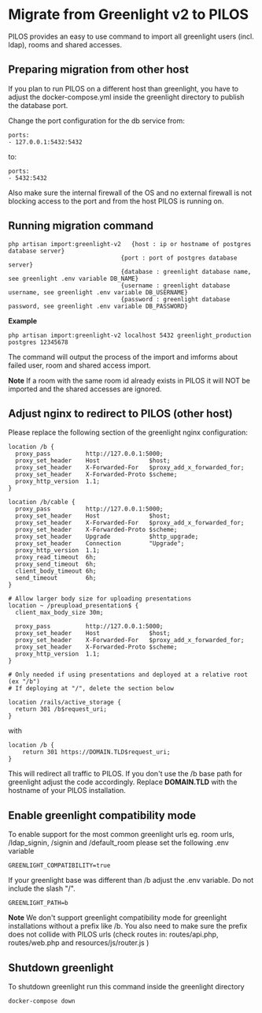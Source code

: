 # Migrate from Greenlight v2 to PILOS

PILOS provides an easy to use command to import all greenlight users (incl. ldap), rooms and shared accesses.

## Preparing migration from other host

If you plan to run PILOS on a different host than greenlight, you have to adjust the docker-compose.yml inside the greenlight directory
to publish the database port.

Change the port configuration for the db service from:

```
ports:
- 127.0.0.1:5432:5432
```
to:

```
ports:
- 5432:5432
```

Also make sure the internal firewall of the OS and no external firewall is not blocking access to the port and from the host PILOS is running on.

## Running migration command

```
php artisan import:greenlight-v2   {host : ip or hostname of postgres database server}
                                {port : port of postgres database server}
                                {database : greenlight database name, see greenlight .env variable DB_NAME}
                                {username : greenlight database username, see greenlight .env variable DB_USERNAME}
                                {password : greenlight database password, see greenlight .env variable DB_PASSWORD}                                                 
```

**Example**

```
php artisan import:greenlight-v2 localhost 5432 greenlight_production postgres 12345678
```

The command will output the process of the import and imforms about failed user, room and shared access import.

**Note** If a room with the same room id already exists in PILOS it will NOT be imported and the shared accesses are ignored.

## Adjust nginx to redirect to PILOS (other host)

Please replace the following section of the greenlight nginx configuration:

```
location /b {
  proxy_pass          http://127.0.0.1:5000;
  proxy_set_header    Host              $host;
  proxy_set_header    X-Forwarded-For   $proxy_add_x_forwarded_for;
  proxy_set_header    X-Forwarded-Proto $scheme;
  proxy_http_version  1.1;
}

location /b/cable {
  proxy_pass          http://127.0.0.1:5000;
  proxy_set_header    Host              $host;
  proxy_set_header    X-Forwarded-For   $proxy_add_x_forwarded_for;
  proxy_set_header    X-Forwarded-Proto $scheme;
  proxy_set_header    Upgrade           $http_upgrade;
  proxy_set_header    Connection        "Upgrade";
  proxy_http_version  1.1;
  proxy_read_timeout  6h;
  proxy_send_timeout  6h;
  client_body_timeout 6h;
  send_timeout        6h;
}

# Allow larger body size for uploading presentations
location ~ /preupload_presentation$ {
  client_max_body_size 30m;

  proxy_pass          http://127.0.0.1:5000;
  proxy_set_header    Host              $host;
  proxy_set_header    X-Forwarded-For   $proxy_add_x_forwarded_for;
  proxy_set_header    X-Forwarded-Proto $scheme;
  proxy_http_version  1.1;
}

# Only needed if using presentations and deployed at a relative root (ex "/b")
# If deploying at "/", delete the section below

location /rails/active_storage {
  return 301 /b$request_uri;
}
```

with

```
location /b {
    return 301 https://DOMAIN.TLD$request_uri;
}
```

This will redirect all traffic to PILOS. If you don't use the /b base path for greenlight adjust the code accordingly.
Replace **DOMAIN.TLD** with the hostname of your PILOS installation.

## Enable greenlight compatibility mode

To enable support for the most common greenlight urls eg. room urls, /ldap_signin, /signin and /default_room please set the following .env variable
```
GREENLIGHT_COMPATIBILITY=true
```

If your greenlight base was different than /b adjust the .env variable. Do not include the slash "/".
```
GREENLIGHT_PATH=b
```
**Note** We don't support greenlight compatibility mode for greenlight installations without a prefix like /b.
You also need to make sure the prefix does not collide with PILOS urls (check routes in: routes/api.php, routes/web.php and resources/js/router.js )

## Shutdown greenlight

To shutdown greenlight run this command inside the greenlight directory
```
docker-compose down
```
